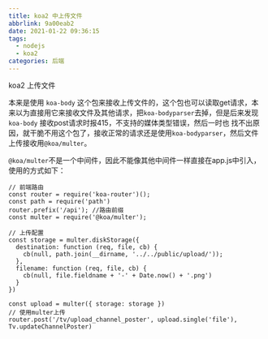 ```yaml
---
title: koa2 中上传文件
abbrlink: 9a00eab2
date: 2021-01-22 09:36:15
tags:
  - nodejs
  - koa2
categories: 后端
---
```


koa2 上传文件

本来是使用 `koa-body` 这个包来接收上传文件的，这个包也可以读取get请求，本来以为直接用它来接收文件及其他请求，把`koa-bodyparser`去掉，但是后来发现`koa-body` 接收post请求时报415，不支持的媒体类型错误，然后一时也 找不出原因，就干脆不用这个包了，接收正常的请求还是使用`koa-bodyparser`，然后文件上传接收用`@koa/multer`。


`@koa/multer`不是一个中间件，因此不能像其他中间件一样直接在app.js中引入，使用的方式如下：

```
// 前端路由
const router = require('koa-router')();
const path = require('path')
router.prefix('/api'); //路由前缀
const multer = require('@koa/multer');

// 上传配置
const storage = multer.diskStorage({
  destination: function (req, file, cb) {
    cb(null, path.join(__dirname, '../../public/upload/'));
  },
  filename: function (req, file, cb) {
    cb(null, file.fieldname + '-' + Date.now() + '.png')
  }
})

const upload = multer({ storage: storage })
// 使用multer上传
router.post('/tv/upload_channel_poster', upload.single('file'), Tv.updateChannelPoster)

```